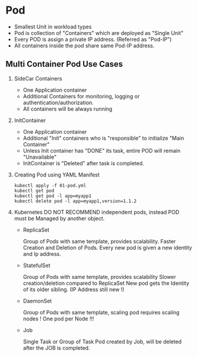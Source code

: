 # Pod

- Smallest Unit in workload types
- Pod is collection of "Containers" which are deployed as "Single Unit"
- Every POD is assign a private IP address. (Referred as "Pod-IP")
- All containers inside the pod share same Pod-IP address.

## Multi Container Pod Use Cases
1. 	SideCar Containers

	- One Application container
	- Additional Containers for monitoring, logging or authentication/authorization.
	- All containers will be always running

1.	InitContainer
	- One Application container
	- Additional "Init" containers who is "responsible" to initialize "Main Container"
	- Unless Init container has "DONE" its task, entire POD will remain "Unavailable"
	- InitContainer is "Deleted" after task is completed.

1.	Creating Pod using YAML Manifest

	```
	kubectl apply -f 01-pod.yml
	kubectl get pod
	kubectl get pod -l app=myapp1
	kubectl delete pod -l app=myapp1,version=1.1.2
	```

1.	Kubernetes DO NOT RECOMMEND independent pods, instead POD must be Managed by another object.

	- ReplicaSet	
		
		Group of Pods with same template, provides scalability.
		Faster Creation and Deletion of Pods.
		Every new pod is given a new identity and Ip address.

	- StatefulSet

		Group of Pods with same template, provides scalability
		Slower creation/deletion compared to ReplicaSet
		New pod gets the Identity of its older sibling. (IP Address still new !)

	
	- DaemonSet

		Group of Pods with same template, scaling pod requires scaling nodes !
		One pod per Node !!!

	- Job

		Single Task or Group of Task
		Pod created by Job, will be deleted after the JOB is completed.